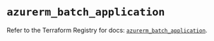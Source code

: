 # `azurerm_batch_application`

Refer to the Terraform Registry for docs: [`azurerm_batch_application`](https://registry.terraform.io/providers/hashicorp/azurerm/4.42.0/docs/resources/batch_application).
